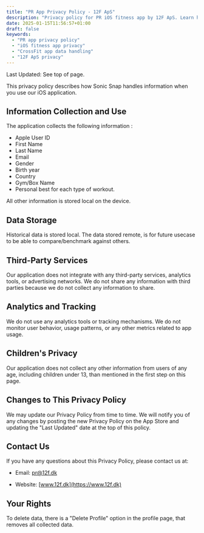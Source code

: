 ```yaml
---
title: "PR App Privacy Policy - 12F ApS"
description: "Privacy policy for PR iOS fitness app by 12F ApS. Learn how we handle user data, Apple ID, and personal information in our CrossFit tracking application."
date: 2025-01-15T11:56:57+01:00
draft: false
keywords:
  - "PR app privacy policy"
  - "iOS fitness app privacy"
  - "CrossFit app data handling"
  - "12F ApS privacy"
---
```

Last Updated: See top of page.

This privacy policy describes how Sonic Snap handles information when you use our iOS application.

Information Collection and Use
------------------------------

The application collects the following information :
- Apple User ID
- First Name
- Last Name
- Email
- Gender
- Birth year
- Country
- Gym/Box Name
- Personal best for each type of workout.

All other information is stored local on the device.

Data Storage
------------

Historical data is stored local. 
The data stored remote, is for future usecase to be able to compare/benchmark against others.

Third-Party Services
--------------------

Our application does not integrate with any third-party services, analytics tools, or advertising networks. We do not share any information with third parties because we do not collect any information to share.

Analytics and Tracking
----------------------

We do not use any analytics tools or tracking mechanisms. We do not monitor user behavior, usage patterns, or any other metrics related to app usage.

Children's Privacy
------------------

Our application does not collect any other information from users of any age, including children under 13, than mentioned in the first step on this page.

Changes to This Privacy Policy
------------------------------

We may update our Privacy Policy from time to time. We will notify you of any changes by posting the new Privacy Policy on the App Store and updating the "Last Updated" date at the top of this policy.

Contact Us
----------

If you have any questions about this Privacy Policy, please contact us at:

-   Email: pr@12f.dk

-   Website: [www.12f.dk](https://www.12f.dk)

Your Rights
-----------

To delete data, there is a "Delete Profile" option in the profile page, that removes all collected data. 